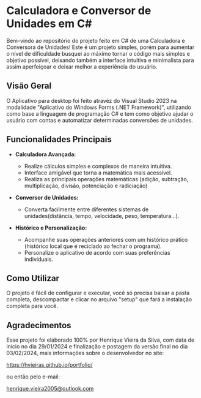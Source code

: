 # Calculadora e Conversor de Unidades em C#

Bem-vindo ao repositório do projeto feito em C# de uma Calculadora e Conversora de Unidades! Este é um projeto simples, porém para aumentar o nível de dificuldade busquei ao máximo tornar o código mais simples e objetivo possível, deixando também a interface intuitiva e minimalista para assim aperfeiçoar e deixar melhor a experiência do usuário.

## Visão Geral

O Aplicativo para desktop foi feito atravéz do Visual Studio 2023 na modalidade "Aplicativo do Windows Forms (.NET Framework)", utilizando como base a linguagem de programação C# e tem como objetivo ajudar o usuário com contas e automatizar determinadas conversões de unidades.

## Funcionalidades Principais

- **Calculadora Avançada:**
  - Realize cálculos simples e complexos de maneira intuitiva.
  - Interface amigável que torna a matemática mais acessível.
  - Realiza as principais operações matemáticas (adição, subtração, multiplicação, divisão, potenciação e radiciação)

- **Conversor de Unidades:**
  - Converta facilmente entre diferentes sistemas de unidades(distância, tempo, velocidade, peso, temperatura...).

- **Histórico e Personalização:**
  - Acompanhe suas operações anteriores com um histórico prático (histórico local que é reciclado ao fechar o programa).
  - Personalize o aplicativo de acordo com suas preferências individuais.


## Como Utilizar

O projeto é fácil de configurar e executar, você só precisa baixar a pasta completa, descompactar e clicar no arquivo "setup" que fará a instalação completa para você.

## Agradecimentos

Esse projeto foi elaborado 100% por Henrique Vieira da Silva, com data de início no dia 29/01/2024 e finalização e postagem da versão final no dia 03/02/2024, mais informações sobre o desenvolvedor no site:

https://hvieiras.github.io/portfolio/

ou então pelo e-mail:

henrique.vieira2005@outlook.com

